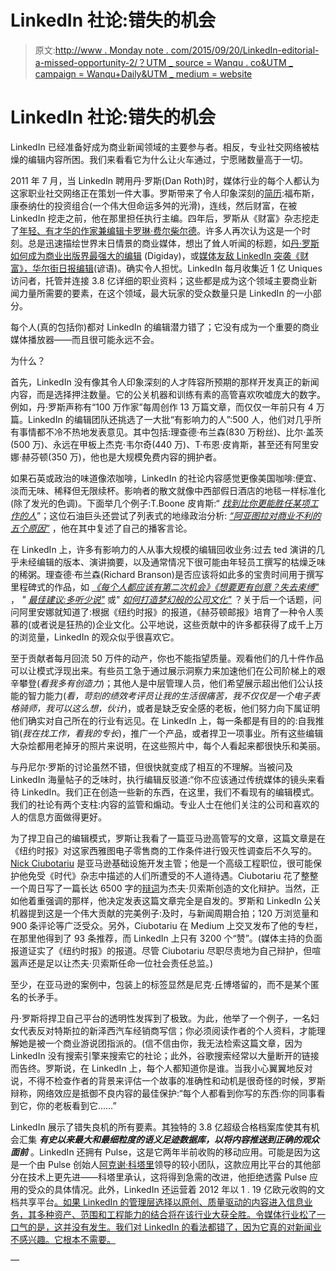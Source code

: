 # LinkedIn 社论:错失的机会

> 原文:[http://www . Monday note . com/2015/09/20/LinkedIn-editorial-a-missed-opportunity-2/？UTM _ source = Wanqu . co&UTM _ campaign = Wanqu+Daily&UTM _ medium = website](http://www.mondaynote.com/2015/09/20/linkedin-editorial-a-missed-opportunity-2/?utm_source=wanqu.co&utm_campaign=Wanqu+Daily&utm_medium=website)

# LinkedIn 社论:错失的机会



LinkedIn 已经准备好成为商业新闻领域的主要参与者。相反，专业社交网络被枯燥的编辑内容所困。我们来看看它为什么让火车通过，宁愿赌数量高于一切。

2011 年 7 月，当 LinkedIn 聘用丹·罗斯(Dan Roth)时，媒体行业的每个人都认为这家职业社交网络正在策划一件大事。罗斯带来了令人印象深刻的[简历](https://www.linkedin.com/in/danielroth1):福布斯，康泰纳仕的投资组合(一个伟大但命运多舛的光滑)，连线，然后财富，在被 LinkedIn 挖走之前，他在那里担任执行主编。四年后，罗斯从《财富》杂志挖走了[年轻、有才华的作家兼编辑卡罗琳·费尔柴尔德](https://www.linkedin.com/in/carolinefairchild)。许多人再次认为这是一个时刻。总是迅速描绘世界末日情景的商业媒体，想出了耸人听闻的标题，如[丹·罗斯如何成为商业出版界最强大的编辑](http://digiday.com/publishers/dan-roth-became-powerful-editor-business-publishing/) (Digiday)，或[媒体友敌 LinkedIn 突袭《财富》，华尔街日报编辑](http://adage.com/article/digital/linkedin-raids-fortune-wall-street-journal-editors/297190/)(谚语)。确实令人担忧。LinkedIn 每月收集近 1 亿 Uniques 访问者，托管并连接 3.8 亿详细的职业资料；这些都是成为这个领域主要商业新闻力量所需要的要素，在这个领域，最大玩家的受众数量只是 LinkedIn 的一小部分。

每个人(真的包括你)都对 LinkedIn 的编辑潜力错了；它没有成为一个重要的商业媒体播放器——而且很可能永远不会。

为什么？

首先，LinkedIn 没有像其令人印象深刻的人才阵容所预期的那样开发真正的新闻内容，而是选择押注数量。它的公关机器和训练有素的高管喜欢吹嘘庞大的数字。例如，丹·罗斯声称有“100 万作家”每周创作 13 万篇文章，而仅仅一年前只有 4 万篇。LinkedIn 的编辑团队还挑选了一大批“有影响力的人”:500 人，他们对几乎所有事情都不冷不热地发表意见。其中包括:理查德·布兰森(830 万粉丝)、比尔·盖茨(500 万)、永远在甲板上杰克·韦尔奇(440 万)、T·布恩·皮肯斯，甚至还有阿里安娜·赫芬顿(350 万)，他也是大规模免费内容的拥护者。

如果石英或政治的味道像浓咖啡，LinkedIn 的社论内容感觉更像美国咖啡:便宜、淡而无味、稀释但无限续杯。影响者的散文就像中西部假日酒店的地毯一样标准化(除了发光的色调)。下面举几个例子:T.Boone 皮肯斯:“ [*找到比你更能胜任某项工作的人*](https://www.linkedin.com/pulse/how-i-hire-find-people-who-can-do-job-better-than-you-pickens?trk=mp-reader-card)”；这位石油巨头还尝试了列表式的地缘政治分析: [*“阿亚图拉对商业不利的五个原因”*](https://www.linkedin.com/pulse/five-reasons-ayatollahs-bad-business-t-boone-pickens?trk=mp-reader-card) ，他在其中复述了自己的播客言论。

在 LinkedIn 上，许多有影响力的人从事大规模的编辑回收业务:过去 ted 演讲的几乎未经编辑的版本、演讲摘要，以及通常情况下很可能由年轻员工撰写的枯燥乏味的稀粥。理查德·布兰森(Richard Branson)是否应该将如此多的宝贵时间用于撰写里程碑式的作品，如 [*《每个人都应该有第二次机会》*](https://www.linkedin.com/pulse/i-were-22-everyone-should-have-second-chance-richard-branson?trk=mp-reader-card)[*《想要更有创意？失去束缚"*](https://www.linkedin.com/pulse/state-entrepreneurship-want-more-creative-lose-tie-richard-branson?trk=mp-reader-card) ， *"* [*最佳建议:多听少说"*](https://www.linkedin.com/pulse/best-advice-listen-more-than-you-talk-richard-branson?trk=mp-reader-card) 或" [*如何打造梦幻般的公司文化"*](https://www.linkedin.com/pulse/how-create-fantastic-company-culture-richard-branson?trk=mp-reader-card) ？关于后一个话题，问问阿里安娜就知道了:根据《纽约时报》的报道，《赫芬顿邮报》培育了一种令人羡慕的(或者说是狂热的)企业文化。公平地说，这些贡献中的许多都获得了成千上万的浏览量，LinkedIn 的观众似乎很喜欢它。

至于贡献者每月回流 50 万件的动产，你也不能指望质量。观看他们的几十件作品可以让模式浮现出来。有些员工急于通过展示洞察力来加速他们在公司阶梯上的艰辛攀登(*看我多有创造力*)；其他人是中层管理人员，他们希望展示超出他们公认技能的智力能力(*看，苛刻的绩效考评员让我的生活很痛苦，我不仅仅是一个电子表格骑师，我可以这么想，伙计*)，或者是缺乏安全感的老板，他们努力向下属证明他们确实对自己所在的行业有远见。在 LinkedIn 上，每一条都是有目的的:自我推销(*我在找工作，看我的专长*)，推广一个产品，或者捍卫一项事业。所有这些编辑大杂烩都用老掉牙的照片来说明，在这些照片中，每个人看起来都很快乐和美丽。

与丹尼尔·罗斯的讨论虽然不错，但很快就变成了相互的不理解。当被问及 LinkedIn 海量帖子的乏味时，执行编辑反驳道:“你不应该通过传统媒体的镜头来看待 LinkedIn。我们正在创造一些新的东西，在这里，我们不看现有的编辑模式。我们的社论有两个支柱:内容的监管和煽动。专业人士在他们关注的公司和喜欢的人的信息方面做得更好。

为了捍卫自己的编辑模式，罗斯让我看了一篇亚马逊高管写的文章，这篇文章是在《纽约时报》对这家西雅图电子零售商的工作条件进行毁灭性调查后不久写的。 [Nick Ciubotariu](https://www.linkedin.com/in/nickciubotariu?trk=pulse-det-athr_prof-art_hdr) 是亚马逊基础设施开发主管；他是一个高级工程职位，很可能保护他免受《时代》杂志中描述的人们所遭受的不人道待遇。Ciubotariu 花了整整一个周日写了一篇长达 6500 字的[辩词](https://www.linkedin.com/pulse/amazonians-response-inside-amazon-wrestling-big-ideas-nick-ciubotariu)为杰夫·贝索斯创造的文化辩护。当然，正如他着重强调的那样，他决定发表这篇文章完全是自发的。罗斯和 LinkedIn 公关机器提到这是一个伟大贡献的完美例子:及时，与新闻周期合拍；120 万浏览量和 900 条评论等广泛受众。另外，Ciubotariu 在 Medium 上交叉发布了他的专栏，在那里他得到了 93 条推荐，而 LinkedIn 上只有 3200 个“赞”。(媒体主持的负面报道证实了《纽约时报》的报道。尽管 Ciubotariu 尽职尽责地为自己辩护，但喧嚣声还是足以让杰夫·贝索斯任命一位社会责任总监。)

至少，在亚马逊的案例中，包装上的标签显然是尼克·丘博塔留的，而不是某个匿名的长矛手。

丹·罗斯将捍卫自己平台的透明性发挥到了极致。为此，他举了一个例子，一名妇女代表反对特斯拉的新泽西汽车经销商写信；你必须阅读作者的个人资料，才能理解她是被一个商业游说团指派的。(信不信由你，我无法检索这篇文章，因为 LinkedIn 没有搜索引擎来搜索它的社论；此外，谷歌搜索经常以大量断开的链接而告终。罗斯说，在 LinkedIn 上，每个人都知道你是谁。当我小心翼翼地反对说，不得不检查作者的背景来评估一个故事的准确性和动机是很奇怪的时候，罗斯辩称，网络效应是抵御不良内容的最佳保护:“每个人都看到你写的东西:你的同事看到它，你的老板看到它……”

LinkedIn 展示了错失良机的所有要素。其独特的 3.8 亿超级合格档案库使其有机会汇集 ***有史以来最大和最细粒度的语义足迹数据库，以将内容推送到正确的观众面前*** 。LinkedIn 还拥有 Pulse，这是它两年半前收购的移动应用。可能是因为这是一个由 Pulse 创始人[阿克谢·科塔里](https://www.linkedin.com/in/akothari)领导的较小团队，这款应用比平台的其他部分在技术上更先进——科塔里承认，这将得到急需的改进，他拒绝透露 Pulse 应用的受众的具体情况。此外，LinkedIn 还运营着 2012 年以 1 . 19 亿欧元收购的文档共享平台[。如果 LinkedIn 的管理层选择以原创、质量驱动的内容进入信息业务，其多种资产、范围和工程能力的结合将在该行业大获全胜。令媒体行业松了一口气的是，这并没有发生。我们对 LinkedIn 的看法都错了，因为它真的对新闻业不感兴趣。它根本不需要。](http://techcrunch.com/2012/05/03/linkedin-acquires-professional-content-sharing-platform-slideshare-for-119m/)

*—*[](mailto:frederic.filloux@mondaynote.com)

